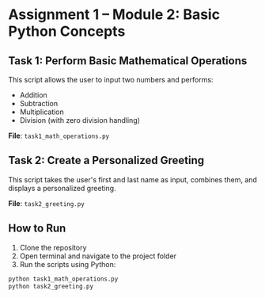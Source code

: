# Assignment 1 – Module 2: Basic Python Concepts

## Task 1: Perform Basic Mathematical Operations
This script allows the user to input two numbers and performs:
- Addition
- Subtraction
- Multiplication
- Division (with zero division handling)

**File**: `task1_math_operations.py`

## Task 2: Create a Personalized Greeting
This script takes the user's first and last name as input, combines them, and displays a personalized greeting.

**File**: `task2_greeting.py`

## How to Run
1. Clone the repository
2. Open terminal and navigate to the project folder
3. Run the scripts using Python:

```bash
python task1_math_operations.py
python task2_greeting.py
